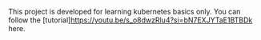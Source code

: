 This project is developed for learning kubernetes basics only.
You can follow the [tutorial]https://youtu.be/s_o8dwzRlu4?si=bN7EXJYTaE1BTBDk here.
